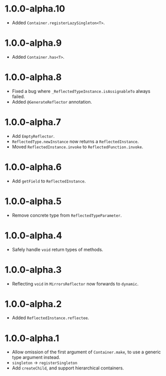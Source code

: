 # 1.0.0-alpha.10
* Added `Container.registerLazySingleton<T>`.

# 1.0.0-alpha.9
* Added `Container.has<T>`.

# 1.0.0-alpha.8
* Fixed a bug where `_ReflectedTypeInstance.isAssignableTo` always failed.
* Added `@GenerateReflector` annotation.

# 1.0.0-alpha.7
* Add `EmptyReflector`.
* `ReflectedType.newInstance` now returns a `ReflectedInstance`.
* Moved `ReflectedInstance.invoke` to `ReflectedFunction.invoke`.

# 1.0.0-alpha.6
* Add `getField` to `ReflectedInstance`.

# 1.0.0-alpha.5
* Remove concrete type from `ReflectedTypeParameter`.

# 1.0.0-alpha.4
* Safely handle `void` return types of methods.

# 1.0.0-alpha.3
* Reflecting `void` in `MirrorsReflector` now forwards to `dynamic`.

# 1.0.0-alpha.2
* Added `ReflectedInstance.reflectee`.

# 1.0.0-alpha.1
* Allow omission of the first argument of `Container.make`, to use
a generic type argument instead.
* `singleton` -> `registerSingleton`
* Add `createChild`, and support hierarchical containers.